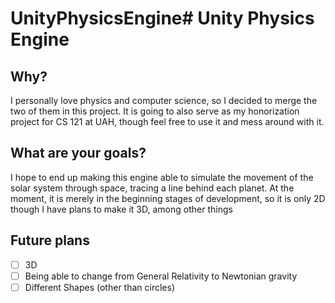 # UnityPhysicsEngine# Unity Physics Engine

## Why?
I personally love physics and computer science, so I decided to merge the two of them in this project. It is going to also serve as my honorization project for CS 121 at UAH, though feel free to use it and mess around with it.

## What are your goals?
I hope to end up making this engine able to simulate the movement of the solar system through space, tracing a line behind each planet. 
At the moment, it is merely in the beginning stages of development, so it is only 2D though I have plans to make it 3D, among other things

## Future plans
- [ ] 3D
- [ ] Being able to change from General Relativity to Newtonian gravity
- [ ] Different Shapes (other than circles)